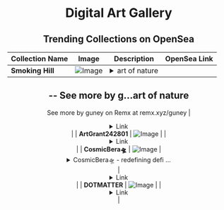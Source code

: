 <div align="center">

# Digital Art Gallery

## Trending Collections on OpenSea

| Collection Name                       | Image                                                                                     | Description                       | OpenSea Link                                                                                          |
|---------------------------------------|-------------------------------------------------------------------------------------------|-----------------------------------|--------------------------------------------------------------------------------------------------------|
| **Smoking Hill** | ![Image](https://i.seadn.io/s/raw/files/f37fae0c92e2f1a7e6c45f3e52898d32.jpg?w=500&auto=format?w=200&auto=format) | <details><summary>art of nature
--
See more by g...</summary>art of nature
--
See more by guney on Remx at remx.xyz/guney</details> | <details><summary>Link</summary>[Smoking Hill](https://opensea.io/collection/smoking-hill)</details> |
| **ArtGrant242801** | ![Image](https://i.seadn.io/s/raw/files/b46d84da1575e03021b0efdd7777746c.jpg?w=500&auto=format?w=200&auto=format) |  | <details><summary>Link</summary>[ArtGrant242801](https://opensea.io/collection/artgrant242801)</details> |
| **CosmicBera🛸** | ![Image](https://i.seadn.io/s/raw/files/f497e2e79ac0ff401e166c6e20f58de8.jpg?w=500&auto=format?w=200&auto=format) | <details><summary>CosmicBera🛸 - redefining defi ...</summary>CosmicBera🛸 - redefining defi forever</details> | <details><summary>Link</summary>[CosmicBera🛸](https://opensea.io/collection/cosmicbera-1)</details> |
| **DOTMATTER** | ![Image](https://i.seadn.io/s/raw/files/3771c414a27daba40a5fadafd1a92be3.png?w=500&auto=format?w=200&auto=format) |  | <details><summary>Link</summary>[DOTMATTER](https://opensea.io/collection/dotmatter)</details> |

</div>